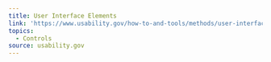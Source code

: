 ```yaml
---
title: User Interface Elements
link: 'https://www.usability.gov/how-to-and-tools/methods/user-interface-elements.html'
topics:
  - Controls
source: usability.gov
---
```

​
